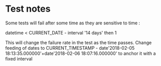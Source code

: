 # Test notes

Some tests will fail after some time as they are sensitive to time :

datetime < CURRENT_DATE - interval '14 days' then 1

This will change the failure rate in the test as the time passes.
Change feeding of dates to CURRENT_TIMESTAMP - date'2018-02-05 18:13:35.000000'+date'2018-02-06 18:07:16.000000' to anchor it with a fixed interval
